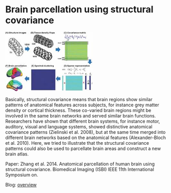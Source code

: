 # Brain parcellation using structural covariance

![alt text][logo]

[logo]:https://github.com/zhangyu2ustc/BPSC/blob/master/bpsc-method.jpeg


Basically, structural covariance means that brain regions show similar patterns of anatomical features across subjects, for instance grey matter density or cortical thickness. These co-varied brain regions might be involved in the same brain networks and served similar brain functions. Researchers have shown that different brain systems, for instance motor, auditory, visual and language systems, showed distinctive anatomical covariance patterns (Zielinski et al. 2008), but at the same time merged into different brain networks based on the anatomical features (Alexander-Bloch et al. 2010). Here, we tried to illustrate that the structural covariance patterns could also be used to parcellate brain areas and construct a new brain atlas.

Paper: Zhang et al. 2014. Anatomical parcellation of human brain using structural covariance. Biomedical Imaging (ISBI) IEEE 11th International Symposium on.

Blog: [overview](https://wordpress.com/post/yuzhang2017.wordpress.com/408)
